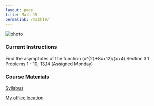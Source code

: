 ```yaml
---
layout: page
title: Math 19
permalink: /math19/
---
```


![photo](https://upload.wikimedia.org/wikipedia/commons/3/34/Sec2tan.gif)

### Current Instructions
Find the asymptotes of the function (x^{2}+8x+12)/(x+4)
Section 3.1 Problems 1 - 10, 13,14 (Assigned Monday)



### Course Materials

[Syllabus](http://www.uvm.edu/~bfemery/Math19Syllabus.pdf)

[My office location](http://www.uvm.edu/~bfemery/math10/FarrellHallLocation.png)
